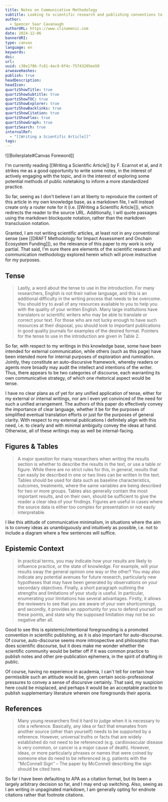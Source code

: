 ```yaml
---
title: Notes on Communicative Methodology
subtitle: Looking to scientific research and publishing conventions to inform the communication strategy of self-published work.
author:
  - Spencer Saar Cavanaugh
authorURL: https://www.clinamenic.com
date: 2024-12-06
bannerURI:
type: canvas
language: en
keywords:
doi:
url:
uuid: c38e1786-fc81-4ac9-8f4c-75743205ee50
arweaveHashes:
publish: true
headDescription:
headIcon:
quartzShowTitle: true
quartzShowSubtitle: true
quartzShowTOC: true
quartzShowExplorer: true
quartzShowBacklinks: true
quartzShowCitation: true
quartzShowFlex: true
quartzShowGraph: true
quartzSearch: true
internalRef:
  - "[[Writing a Scientific Article]]"
tags:
---
```


![[Boilerplate#Canvas Foreword]]

I'm currently reading [[Writing a Scientific Article]] by F. Ecarnot et al, and it strikes me as a good opportunity to write some notes, in the interest of actively engaging with the topic, and in the interest of exploring some potential methods of public notetaking to inform a more standardized practice.

So far, seeing as I don't believe I am at liberty to reproduce the content of this article in my own knowledge base, as a markdown file, I will instead create only a router note for it (i.e. [[Writing a Scientific Article]]), which redirects the reader to the source URL. Additionally, I will quote passages using the markdown blockquote notation, rather than the markdown transclusion notation.

Granted, I am not writing scientific articles, at least not in any conventional sense (see [[DRAFT Methodology for Impact Assessment and Onchain Ecosystem Funding]]), so the relevance of this paper to my work is only partial. That said, I'm sure there are elements of the scientific research and communication methodology explored herein which will prove instructive for my purposes.

## Tense

> Lastly, a word about the tense to use in the introduction. For many researchers, English is not their native language, and this is an additional difficulty in the writing process that needs to be overcome. You should try to avail of any resources available to you to help you with the quality of your written English. Many large institutions have translators or scientific writers who may be able to translate or correct your text. For those who are not lucky enough to have such resources at their disposal, you should look to important publications in good quality journals for examples of the desired format. Pointers for the tense to use in the introduction are given in Table 2.

So far, with respect to my writings in this knowledge base, some have been intended for external communication, while others (such as this page) have been intended more for internal purposes of exploration and rumination. Jointly, they constitute an auto-discursive framework, whereby readers or agents more broadly may audit the intellect and intentions of the writer. Thus, there appears to be two categories of discourse, each warranting its own communicative strategy, of which one rhetorical aspect would be tense.

I have no clear plans as of yet for any unified application of tense, either for my external or internal writings, nor am I even yet convinced of the need for such a unified arrangement. The authors of this paper do effectively convey the importance of clear language, whether it be for the purposes of simplified eventual translation efforts or just for the purposes of general clarity. With respect to my external publications I definitely align with this need, i.e. to clearly and with minimal ambiguity convey the ideas at hand. Otherwise, all of these writings may as well be internal-facing.

## Figures & Tables

> A major question for many researchers when writing the results section is whether to describe the results in the text, or use a table or figure. While there are no strict rules for this, in general, results that can easily be described in one or two lines can be written in the text. Tables should be used for data such as baseline characteristics, outcomes, treatments, where the same variables are being described for two or more groups. Tables also generally contain the most important results, and on their own, should be sufficient to give the reader a clear idea of your findings. Figures are useful in cases where the source data is either too complex for presentation or not easily interpretable.

I like this attitude of communicative minimalism, in situations where the aim is to convey ideas as unambiguously and intuitively as possible, i.e. not to include a diagram where a few sentences will suffice.

## Epistemic Context

> In practical terms, you may indicate how your results are likely to influence practice, or the state of knowledge. For example, will your results sway the general opinion one way or the other? You may also indicate any potential avenues for future research, particularly new hypotheses that may have been generated by observations on your secondary objectives. Finally, a short paragraph outlining the strengths and limitations of your study is useful. In particular, enumerating your limitations has several advantages. Firstly, it allows the reviewers to see that you are aware of your own shortcomings, and secondly, it provides an opportunity for you to defend yourself on these points, and state why the supposed limitation may not be so negative after all.

Good to see this is epistemic/intentional foregrounding is a promoted convention in scientific publishing, as it is also important for auto-discourse. Of course, auto-discourse seems more introspective and philosophic than does scientific discourse, but it does make me wonder whether the scientific community would be better off if it was common practice to publish notes and other pre-publication ephemera, in the spirit of drafting in public.

Of course, having no experience in academia, I can't tell for certain how permissible such an attitude would be, given certain socio-professional pressures to convey a sense of discursive certainly. That said, my suspicion here could be misplaced, and perhaps it would be an acceptable practice to publish supplementary literature wherein one foregrounds their aporia.

## References

> Many young researchers find it hard to judge when it is necessary to cite a reference. Basically, any idea or fact that emanates from another source (other than yourself) needs to be supported by a reference. However, universal truths or facts that are widely established do not need to be referenced (e.g. cardiovascular disease is very common, or cancer is a major cause of death). However, ideas, or more particularly phrases or names that were coined by someone else do need to be referenced (e.g. patients with the ‘‘McConnell Sign’’ – The paper by McConnell describing the sign should be cited here.

So far I have been defaulting to APA as a citation format, but its been a largely arbitrary decision so far, and I may end up switching. Also, seeing as I am writing in unpaginated markdown, I am generally opting for endnote citations rather that footnote citations.
